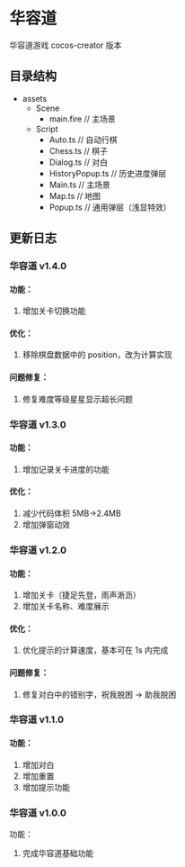 # 华容道

华容道游戏 cocos-creator 版本

## 目录结构

- assets
  - Scene
    - main.fire // 主场景
  - Script
    - Auto.ts // 自动行棋
    - Chess.ts // 棋子
    - Dialog.ts // 对白
    - HistoryPopup.ts // 历史进度弹层
    - Main.ts // 主场景
    - Map.ts // 地图
    - Popup.ts // 通用弹层（浅显特效）

## 更新日志

### 华容道 v1.4.0

#### 功能：
1. 增加关卡切换功能

#### 优化：
1. 移除棋盘数据中的 position，改为计算实现

#### 问题修复：
1. 修复难度等级星星显示超长问题

### 华容道 v1.3.0

#### 功能：

1. 增加记录关卡进度的功能

#### 优化：

1. 减少代码体积 5MB->2.4MB
2. 增加弹窗动效

### 华容道 v1.2.0

#### 功能：

1. 增加关卡（捷足先登，雨声淅沥）
2. 增加关卡名称、难度展示

#### 优化：

1. 优化提示的计算速度，基本可在 1s 内完成

#### 问题修复：

1. 修复对白中的错别字，祝我脱困 -> 助我脱困

### 华容道 v1.1.0

#### 功能：

1. 增加对白
2. 增加重置
3. 增加提示功能

### 华容道 v1.0.0

功能：

1. 完成华容道基础功能
